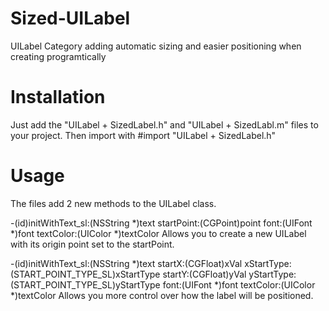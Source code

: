 Sized-UILabel
=============

UILabel Category adding automatic sizing and easier positioning when creating programtically

Installation
=============
Just add the "UILabel + SizedLabel.h" and "UILabel + SizedLabl.m" files to your project.
Then import with #import "UILabel + SizedLabel.h"

Usage
=============
The files add 2 new methods to the UILabel class.

-(id)initWithText_sl:(NSString *)text startPoint:(CGPoint)point font:(UIFont *)font textColor:(UIColor *)textColor
Allows you to create a new UILabel with its origin point set to the startPoint.

-(id)initWithText_sl:(NSString *)text startX:(CGFloat)xVal xStartType:(START_POINT_TYPE_SL)xStartType startY:(CGFloat)yVal yStartType:(START_POINT_TYPE_SL)yStartType font:(UIFont *)font textColor:(UIColor *)textColor
Allows you more control over how the label will be positioned. 
